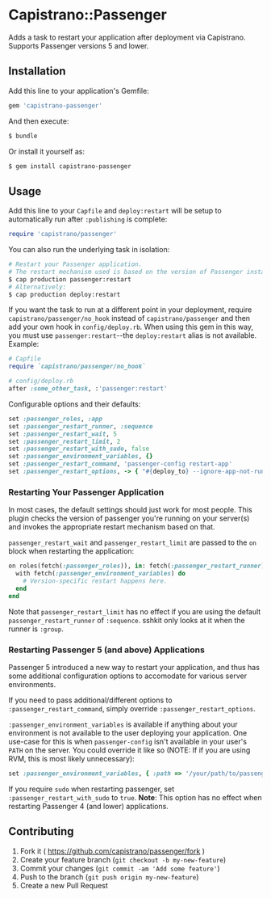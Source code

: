 # Capistrano::Passenger

Adds a task to restart your application after deployment via Capistrano. Supports Passenger versions 5 and lower.

## Installation

Add this line to your application's Gemfile:

``` ruby
gem 'capistrano-passenger'
```

And then execute:

``` bash
$ bundle
```

Or install it yourself as:

``` bash
$ gem install capistrano-passenger
```

## Usage

Add this line to your `Capfile` and `deploy:restart` will be setup to automatically run after `:publishing` is complete:

``` ruby
require 'capistrano/passenger'
```

You can also run the underlying task in isolation:

``` bash
# Restart your Passenger application.
# The restart mechanism used is based on the version of Passenger installed on your server.
$ cap production passenger:restart
# Alternatively:
$ cap production deploy:restart
```

If you want the task to run at a different point in your deployment, require `capistrano/passenger/no_hook` instead of `capistrano/passenger` and then add your own hook in `config/deploy.rb`.  When using this gem in this way, you must use `passenger:restart`--the `deploy:restart` alias is not available.  Example:

``` ruby
# Capfile
require `capistrano/passenger/no_hook`

# config/deploy.rb
after :some_other_task, :'passenger:restart'
```

Configurable options and their defaults:

``` ruby
set :passenger_roles, :app
set :passenger_restart_runner, :sequence
set :passenger_restart_wait, 5
set :passenger_restart_limit, 2
set :passenger_restart_with_sudo, false
set :passenger_environment_variables, {}
set :passenger_restart_command, 'passenger-config restart-app'
set :passenger_restart_options, -> { "#{deploy_to} --ignore-app-not-running" }
```

### Restarting Your Passenger Application

In most cases, the default settings should just work for most people. This plugin checks the version of passenger you're running on your server(s) and invokes the appropriate restart mechanism based on that.

`passenger_restart_wait` and `passenger_restart_limit` are passed to the `on` block when restarting the application:

``` ruby
on roles(fetch(:passenger_roles)), in: fetch(:passenger_restart_runner), wait: fetch(:passenger_restart_wait), limit: fetch(:passenger_restart_limit) do
  with fetch(:passenger_environment_variables) do
    # Version-specific restart happens here.
  end
end
```

Note that `passenger_restart_limit` has no effect if you are using the default `passenger_restart_runner` of `:sequence`.  sshkit only looks at it when the runner is `:group`.

### Restarting Passenger 5 (and above) Applications

Passenger 5 introduced a new way to restart your application, and thus has some additional configuration options to accomodate for various server environments.

If you need to pass additional/different options to `:passenger_restart_command`, simply override `:passenger_restart_options`.

`:passenger_environment_variables` is available if anything about your environment is not available to the user deploying your application. One use-case for this is when `passenger-config` isn't available in your user's `PATH` on the server. You could override it like so (NOTE: If if you are using RVM, this is most likely unnecessary):

``` ruby
set :passenger_environment_variables, { :path => '/your/path/to/passenger/bin:$PATH' }
```

If you require `sudo` when restarting passenger, set `:passenger_restart_with_sudo` to `true`. **Note**: This option has no effect when restarting Passenger 4 (and lower) applications.

## Contributing

1. Fork it ( https://github.com/capistrano/passenger/fork )
2. Create your feature branch (`git checkout -b my-new-feature`)
3. Commit your changes (`git commit -am 'Add some feature'`)
4. Push to the branch (`git push origin my-new-feature`)
5. Create a new Pull Request
